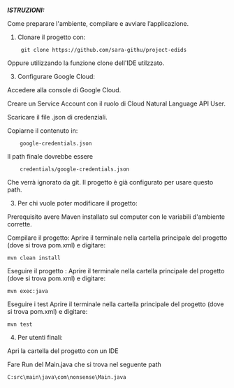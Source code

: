***ISTRUZIONI:***

Come preparare l'ambiente, compilare e avviare l’applicazione.

1. Clonare il progetto con: 

		git clone https://github.com/sara-githu/project-edids
Oppure utilizzando la funzione clone dell'IDE utilzzato.

3. Configurare Google Cloud:

Accedere alla console di Google Cloud.

Creare un Service Account con il ruolo di Cloud Natural Language API User.

Scaricare il file .json di credenziali.

Copiarne il contenuto in: 

		google-credentials.json 


Il path finale dovrebbe essere

		credentials/google-credentials.json 
Che verrà ignorato da git.
Il progetto è già configurato per usare questo path.


3. Per chi vuole poter modificare il progetto:

Prerequisito avere Maven installato sul computer con le variabili d'ambiente corrette.

Compilare il progetto: 
Aprire il terminale nella cartella principale del progetto (dove si trova pom.xml) e digitare: 

	mvn clean install

Eseguire il progetto : 
Aprire il terminale nella cartella principale del progetto (dove si trova pom.xml) e digitare: 

	mvn exec:java


Eseguire i test
Aprire il terminale nella cartella principale del progetto (dove si trova pom.xml) e digitare: 

	mvn test



4. Per utenti finali: 

 Apri la cartella del progetto con un IDE 

 Fare Run del Main.java che si trova nel seguente path 
 		
   	C:src\main\java\com\nonsense\Main.java





